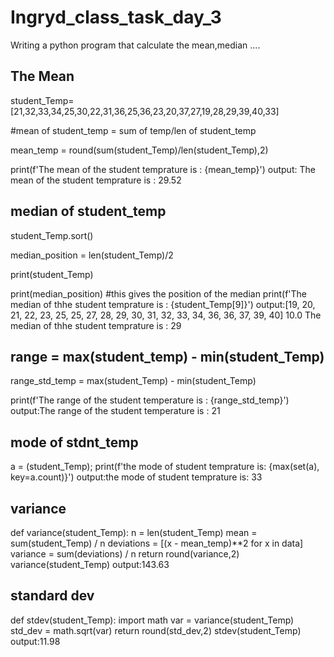 # Ingryd_class_task_day_3
Writing a python program that calculate the mean,median ....
## The Mean
student_Temp= [21,32,33,34,25,30,22,31,36,25,36,23,20,37,27,19,28,29,39,40,33]

#mean of student_temp = sum of temp/len of student_temp

mean_temp = round(sum(student_Temp)/len(student_Temp),2)

print(f'The mean of the student temprature is : {mean_temp}')
output: The mean of the student temprature is : 29.52

## median of student_temp
student_Temp.sort()

median_position = len(student_Temp)/2 

print(student_Temp)

print(median_position) #this gives the position of the median
print(f'The median of thhe student temprature is : {student_Temp[9]}')
output:[19, 20, 21, 22, 23, 25, 25, 27, 28, 29, 30, 31, 32, 33, 34, 36, 36, 37, 39, 40]
10.0
The median of thhe student temprature is : 29

## range = max(student_temp) - min(student_Temp)

range_std_temp = max(student_Temp) - min(student_Temp)

print(f'The range of the student temperature is : {range_std_temp}')
output:The range of the student temperature is : 21
## mode of stdnt_temp
a = (student_Temp); print(f'the mode of student temprature is: {max(set(a), key=a.count)}') 
output:the mode of student temprature is: 33

## variance
def variance(student_Temp):
    n = len(student_Temp)
    mean = sum(student_Temp) / n
    deviations = [(x - mean_temp)**2  for x in data]
    variance = sum(deviations) / n
    return round(variance,2)
variance(student_Temp)
output:143.63

## standard dev
def stdev(student_Temp):
    import math
    var = variance(student_Temp)
    std_dev = math.sqrt(var)
    return round(std_dev,2)
stdev(student_Temp)
output:11.98

